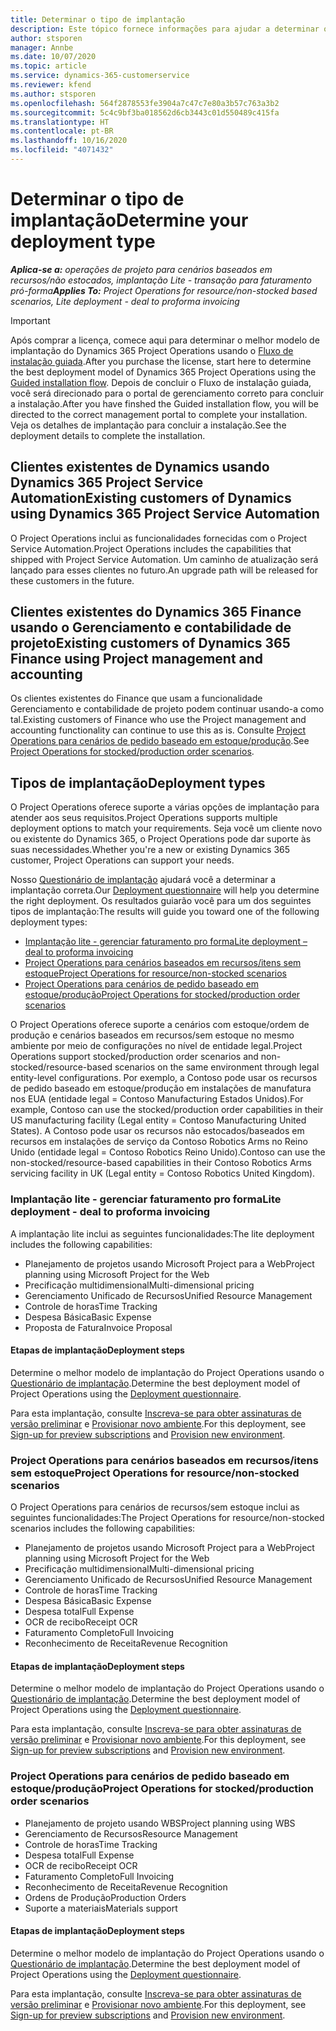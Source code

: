 ```yaml
---
title: Determinar o tipo de implantação
description: Este tópico fornece informações para ajudar a determinar o tipo de implantação correto do Project Operations para a sua empresa.
author: stsporen
manager: Annbe
ms.date: 10/07/2020
ms.topic: article
ms.service: dynamics-365-customerservice
ms.reviewer: kfend
ms.author: stsporen
ms.openlocfilehash: 564f2878553fe3904a7c47c7e80a3b57c763a3b2
ms.sourcegitcommit: 5c4c9bf3ba018562d6cb3443c01d550489c415fa
ms.translationtype: HT
ms.contentlocale: pt-BR
ms.lasthandoff: 10/16/2020
ms.locfileid: "4071432"
---
```

# <a name="determine-your-deployment-type"></a><span data-ttu-id="215e0-103">Determinar o tipo de implantação</span><span class="sxs-lookup"><span data-stu-id="215e0-103">Determine your deployment type</span></span>

<span data-ttu-id="215e0-104">_**Aplica-se a:** operações de projeto para cenários baseados em recursos/não estocados, implantação Lite - transação para faturamento pró-forma_</span><span class="sxs-lookup"><span data-stu-id="215e0-104">_**Applies To:** Project Operations for resource/non-stocked based scenarios, Lite deployment - deal to proforma invoicing_</span></span>

> [!IMPORTANT]
> <span data-ttu-id="215e0-105">Após comprar a licença, comece aqui para determinar o melhor modelo de implantação do Dynamics 365 Project Operations usando o [Fluxo de instalação guiada](https://aka.ms/provisionprojectoperations).</span><span class="sxs-lookup"><span data-stu-id="215e0-105">After you purchase the license, start here to determine the best deployment model of Dynamics 365 Project Operations using the [Guided installation flow](https://aka.ms/provisionprojectoperations).</span></span>
> <span data-ttu-id="215e0-106">Depois de concluir o Fluxo de instalação guiada, você será direcionado para o portal de gerenciamento correto para concluir a instalação.</span><span class="sxs-lookup"><span data-stu-id="215e0-106">After you have finshed the Guided installation flow, you will be directed to the correct management portal to complete your installation.</span></span> <span data-ttu-id="215e0-107">Veja os detalhes de implantação para concluir a instalação.</span><span class="sxs-lookup"><span data-stu-id="215e0-107">See the deployment details to complete the installation.</span></span>


## <a name="existing-customers-of-dynamics-using-dynamics-365-project-service-automation"></a><span data-ttu-id="215e0-108">Clientes existentes de Dynamics usando Dynamics 365 Project Service Automation</span><span class="sxs-lookup"><span data-stu-id="215e0-108">Existing customers of Dynamics using Dynamics 365 Project Service Automation</span></span>
<span data-ttu-id="215e0-109">O Project Operations inclui as funcionalidades fornecidas com o Project Service Automation.</span><span class="sxs-lookup"><span data-stu-id="215e0-109">Project Operations includes the capabilities that shipped with Project Service Automation.</span></span> <span data-ttu-id="215e0-110">Um caminho de atualização será lançado para esses clientes no futuro.</span><span class="sxs-lookup"><span data-stu-id="215e0-110">An upgrade path will be released for these customers in the future.</span></span>

## <a name="existing-customers-of-dynamics-365-finance-using-project-management-and-accounting"></a><span data-ttu-id="215e0-111">Clientes existentes do Dynamics 365 Finance usando o Gerenciamento e contabilidade de projeto</span><span class="sxs-lookup"><span data-stu-id="215e0-111">Existing customers of Dynamics 365 Finance using Project management and accounting</span></span> 

<span data-ttu-id="215e0-112">Os clientes existentes do Finance que usam a funcionalidade Gerenciamento e contabilidade de projeto podem continuar usando-a como tal.</span><span class="sxs-lookup"><span data-stu-id="215e0-112">Existing customers of Finance who use the Project management and accounting functionality can continue to use this as is.</span></span> <span data-ttu-id="215e0-113">Consulte [Project Operations para cenários de pedido baseado em estoque/produção](#pma).</span><span class="sxs-lookup"><span data-stu-id="215e0-113">See [Project Operations for stocked/production order scenarios](#pma).</span></span>


## <a name="deployment-types"></a><span data-ttu-id="215e0-114">Tipos de implantação</span><span class="sxs-lookup"><span data-stu-id="215e0-114">Deployment types</span></span>
<span data-ttu-id="215e0-115">O Project Operations oferece suporte a várias opções de implantação para atender aos seus requisitos.</span><span class="sxs-lookup"><span data-stu-id="215e0-115">Project Operations supports multiple deployment options to match your requirements.</span></span> <span data-ttu-id="215e0-116">Seja você um cliente novo ou existente do Dynamics 365, o Project Operations pode dar suporte às suas necessidades.</span><span class="sxs-lookup"><span data-stu-id="215e0-116">Whether you're a new or existing Dynamics 365 customer, Project Operations can support your needs.</span></span>

<span data-ttu-id="215e0-117">Nosso [Questionário de implantação](https://aka.ms/provisionprojectoperations) ajudará você a determinar a implantação correta.</span><span class="sxs-lookup"><span data-stu-id="215e0-117">Our [Deployment questionnaire](https://aka.ms/provisionprojectoperations) will help you determine the right deployment.</span></span> <span data-ttu-id="215e0-118">Os resultados guiarão você para um dos seguintes tipos de implantação:</span><span class="sxs-lookup"><span data-stu-id="215e0-118">The results will guide you toward one of the following deployment types:</span></span>

- [<span data-ttu-id="215e0-119">Implantação lite - gerenciar faturamento pro forma</span><span class="sxs-lookup"><span data-stu-id="215e0-119">Lite deployment – deal to proforma invoicing</span></span>](#lite)
- [<span data-ttu-id="215e0-120">Project Operations para cenários baseados em recursos/itens sem estoque</span><span class="sxs-lookup"><span data-stu-id="215e0-120">Project Operations for resource/non-stocked scenarios</span></span>](#integrated)
- [<span data-ttu-id="215e0-121">Project Operations para cenários de pedido baseado em estoque/produção</span><span class="sxs-lookup"><span data-stu-id="215e0-121">Project Operations for stocked/production order scenarios</span></span>](#pma)

<span data-ttu-id="215e0-122">O Project Operations oferece suporte a cenários com estoque/ordem de produção e cenários baseados em recursos/sem estoque no mesmo ambiente por meio de configurações no nível de entidade legal.</span><span class="sxs-lookup"><span data-stu-id="215e0-122">Project Operations support stocked/production order scenarios and non-stocked/resource-based scenarios on the same environment through legal entity-level configurations.</span></span> <span data-ttu-id="215e0-123">Por exemplo, a Contoso pode usar os recursos de pedido baseado em estoque/produção em instalações de manufatura nos EUA (entidade legal = Contoso Manufacturing Estados Unidos).</span><span class="sxs-lookup"><span data-stu-id="215e0-123">For example, Contoso can use the stocked/production order capabilities in their US manufacturing facility (Legal entity = Contoso Manufacturing United States).</span></span> <span data-ttu-id="215e0-124">A Contoso pode usar os recursos não estocados/baseados em recursos em instalações de serviço da Contoso Robotics Arms no Reino Unido (entidade legal = Contoso Robotics Reino Unido).</span><span class="sxs-lookup"><span data-stu-id="215e0-124">Contoso can use the non-stocked/resource-based capabilities in their Contoso Robotics Arms servicing facility in UK (Legal entity = Contoso Robotics United Kingdom).</span></span>

### <a name="lite-deployment---deal-to-proforma-invoicing"></a><a  name="lite"></a><span data-ttu-id="215e0-125">Implantação lite - gerenciar faturamento pro forma</span><span class="sxs-lookup"><span data-stu-id="215e0-125">Lite deployment - deal to proforma invoicing</span></span>

<span data-ttu-id="215e0-126">A implantação lite inclui as seguintes funcionalidades:</span><span class="sxs-lookup"><span data-stu-id="215e0-126">The lite deployment includes the following capabilities:</span></span>

- <span data-ttu-id="215e0-127">Planejamento de projetos usando Microsoft Project para a Web</span><span class="sxs-lookup"><span data-stu-id="215e0-127">Project planning using Microsoft Project for the Web</span></span>
- <span data-ttu-id="215e0-128">Precificação multidimensional</span><span class="sxs-lookup"><span data-stu-id="215e0-128">Multi-dimensional pricing</span></span>
- <span data-ttu-id="215e0-129">Gerenciamento Unificado de Recursos</span><span class="sxs-lookup"><span data-stu-id="215e0-129">Unified Resource Management</span></span>
- <span data-ttu-id="215e0-130">Controle de horas</span><span class="sxs-lookup"><span data-stu-id="215e0-130">Time Tracking</span></span>
- <span data-ttu-id="215e0-131">Despesa Básica</span><span class="sxs-lookup"><span data-stu-id="215e0-131">Basic Expense</span></span>
- <span data-ttu-id="215e0-132">Proposta de Fatura</span><span class="sxs-lookup"><span data-stu-id="215e0-132">Invoice Proposal</span></span>

#### <a name="deployment-steps"></a><span data-ttu-id="215e0-133">Etapas de implantação</span><span class="sxs-lookup"><span data-stu-id="215e0-133">Deployment steps</span></span>
<span data-ttu-id="215e0-134">Determine o melhor modelo de implantação do Project Operations usando o [Questionário de implantação](https://aka.ms/provisionprojectoperations).</span><span class="sxs-lookup"><span data-stu-id="215e0-134">Determine the best deployment model of Project Operations using the [Deployment questionnaire](https://aka.ms/provisionprojectoperations).</span></span>

<span data-ttu-id="215e0-135">Para esta implantação, consulte [Inscreva-se para obter assinaturas de versão preliminar](lite-preview-subscription-sign-up.md) e [Provisionar novo ambiente](lite-deployment.md).</span><span class="sxs-lookup"><span data-stu-id="215e0-135">For this deployment, see [Sign-up for preview subscriptions](lite-preview-subscription-sign-up.md) and [Provision new environment](lite-deployment.md).</span></span> 


### <a name="project-operations-for-resourcenon-stocked-scenarios"></a><a name="integrated"></a><span data-ttu-id="215e0-136">Project Operations para cenários baseados em recursos/itens sem estoque</span><span class="sxs-lookup"><span data-stu-id="215e0-136">Project Operations for resource/non-stocked scenarios</span></span>
<span data-ttu-id="215e0-137">O Project Operations para cenários de recursos/sem estoque inclui as seguintes funcionalidades:</span><span class="sxs-lookup"><span data-stu-id="215e0-137">The Project Operations for resource/non-stocked scenarios includes the following capabilities:</span></span>
  
- <span data-ttu-id="215e0-138">Planejamento de projetos usando Microsoft Project para a Web</span><span class="sxs-lookup"><span data-stu-id="215e0-138">Project planning using Microsoft Project for the Web</span></span>
- <span data-ttu-id="215e0-139">Precificação multidimensional</span><span class="sxs-lookup"><span data-stu-id="215e0-139">Multi-dimensional pricing</span></span>
- <span data-ttu-id="215e0-140">Gerenciamento Unificado de Recursos</span><span class="sxs-lookup"><span data-stu-id="215e0-140">Unified Resource Management</span></span>
- <span data-ttu-id="215e0-141">Controle de horas</span><span class="sxs-lookup"><span data-stu-id="215e0-141">Time Tracking</span></span>
- <span data-ttu-id="215e0-142">Despesa Básica</span><span class="sxs-lookup"><span data-stu-id="215e0-142">Basic Expense</span></span>
- <span data-ttu-id="215e0-143">Despesa total</span><span class="sxs-lookup"><span data-stu-id="215e0-143">Full Expense</span></span>
- <span data-ttu-id="215e0-144">OCR de recibo</span><span class="sxs-lookup"><span data-stu-id="215e0-144">Receipt OCR</span></span>
- <span data-ttu-id="215e0-145">Faturamento Completo</span><span class="sxs-lookup"><span data-stu-id="215e0-145">Full Invoicing</span></span>
- <span data-ttu-id="215e0-146">Reconhecimento de Receita</span><span class="sxs-lookup"><span data-stu-id="215e0-146">Revenue Recognition</span></span>

#### <a name="deployment-steps"></a><span data-ttu-id="215e0-147">Etapas de implantação</span><span class="sxs-lookup"><span data-stu-id="215e0-147">Deployment steps</span></span>
<span data-ttu-id="215e0-148">Determine o melhor modelo de implantação do Project Operations usando o [Questionário de implantação](https://aka.ms/provisionprojectoperations).</span><span class="sxs-lookup"><span data-stu-id="215e0-148">Determine the best deployment model of Project Operations using the [Deployment questionnaire](https://aka.ms/provisionprojectoperations).</span></span>

<span data-ttu-id="215e0-149">Para esta implantação, consulte [Inscreva-se para obter assinaturas de versão preliminar](resource-sign-up-preview-subscription.md) e [Provisionar novo ambiente](resource-provision-new-environment.md).</span><span class="sxs-lookup"><span data-stu-id="215e0-149">For this deployment, see [Sign-up for preview subscriptions](resource-sign-up-preview-subscription.md) and [Provision new environment](resource-provision-new-environment.md).</span></span> 


### <a name="project-operations-for-stockedproduction-order-scenarios"></a><a name="pma"></a><span data-ttu-id="215e0-150">Project Operations para cenários de pedido baseado em estoque/produção</span><span class="sxs-lookup"><span data-stu-id="215e0-150">Project Operations for stocked/production order scenarios</span></span>

- <span data-ttu-id="215e0-151">Planejamento de projeto usando WBS</span><span class="sxs-lookup"><span data-stu-id="215e0-151">Project planning using WBS</span></span>
- <span data-ttu-id="215e0-152">Gerenciamento de Recursos</span><span class="sxs-lookup"><span data-stu-id="215e0-152">Resource Management</span></span>
- <span data-ttu-id="215e0-153">Controle de horas</span><span class="sxs-lookup"><span data-stu-id="215e0-153">Time Tracking</span></span>
- <span data-ttu-id="215e0-154">Despesa total</span><span class="sxs-lookup"><span data-stu-id="215e0-154">Full Expense</span></span>
- <span data-ttu-id="215e0-155">OCR de recibo</span><span class="sxs-lookup"><span data-stu-id="215e0-155">Receipt OCR</span></span>
- <span data-ttu-id="215e0-156">Faturamento Completo</span><span class="sxs-lookup"><span data-stu-id="215e0-156">Full Invoicing</span></span>
- <span data-ttu-id="215e0-157">Reconhecimento de Receita</span><span class="sxs-lookup"><span data-stu-id="215e0-157">Revenue Recognition</span></span>
- <span data-ttu-id="215e0-158">Ordens de Produção</span><span class="sxs-lookup"><span data-stu-id="215e0-158">Production Orders</span></span>
- <span data-ttu-id="215e0-159">Suporte a materiais</span><span class="sxs-lookup"><span data-stu-id="215e0-159">Materials support</span></span>

#### <a name="deployment-steps"></a><span data-ttu-id="215e0-160">Etapas de implantação</span><span class="sxs-lookup"><span data-stu-id="215e0-160">Deployment steps</span></span>
<span data-ttu-id="215e0-161">Determine o melhor modelo de implantação do Project Operations usando o [Questionário de implantação](https://aka.ms/provisionprojectoperations).</span><span class="sxs-lookup"><span data-stu-id="215e0-161">Determine the best deployment model of Project Operations using the [Deployment questionnaire](https://aka.ms/provisionprojectoperations).</span></span>

<span data-ttu-id="215e0-162">Para esta implantação, consulte [Inscreva-se para obter assinaturas de versão preliminar](https://docs.microsoft.com/dynamics365/fin-ops-core/dev-itpro/dev-tools/sign-up-preview-subscription?toc=/dynamics365/finance/toc.json) e [Provisionar novo ambiente](https://docs.microsoft.com/dynamics365/fin-ops-core/dev-itpro/deployment/deploy-demo-environment?toc=/dynamics365/finance/toc.json).</span><span class="sxs-lookup"><span data-stu-id="215e0-162">For this deployment, see [Sign-up for preview subscriptions](https://docs.microsoft.com/dynamics365/fin-ops-core/dev-itpro/dev-tools/sign-up-preview-subscription?toc=/dynamics365/finance/toc.json) and [Provision new environment](https://docs.microsoft.com/dynamics365/fin-ops-core/dev-itpro/deployment/deploy-demo-environment?toc=/dynamics365/finance/toc.json).</span></span> 

